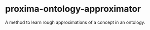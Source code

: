 # proxima-ontology-approximator
A method to learn rough approximations of a concept in an ontology.

